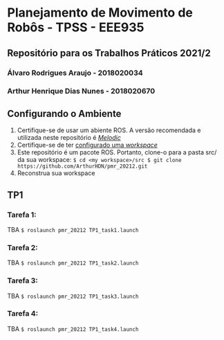 # Planejamento de Movimento de Robôs - TPSS - EEE935
## Repositório para os Trabalhos Práticos 2021/2
### Álvaro Rodrigues Araujo - 2018020034
### Arthur Henrique Dias Nunes - 2018020670

## Configurando o Ambiente
1. Certifique-se de usar um abiente ROS. A versão recomendada e utilizada neste repositório é [*Melodic*](http://wiki.ros.org/melodic) 
2. Certifique-se de ter [configurado uma _workspace_](http://wiki.ros.org/catkin/Tutorials/create_a_workspace)
3. Este repositório é um pacote ROS. Portanto, clone-o para a pasta src/ da sua workspace:
`
$ cd <my workspace>/src
$ git clone https://github.com/ArthurHDN/pmr_20212.git
`
4. Reconstrua sua workspace

## TP1
### Tarefa 1:
TBA
`
$ roslaunch pmr_20212 TP1_task1.launch
`

### Tarefa 2:
TBA
`
$ roslaunch pmr_20212 TP1_task2.launch
`

### Tarefa 3:
TBA
`
$ roslaunch pmr_20212 TP1_task3.launch
`

### Tarefa 4:
TBA
`
$ roslaunch pmr_20212 TP1_task4.launch
`
